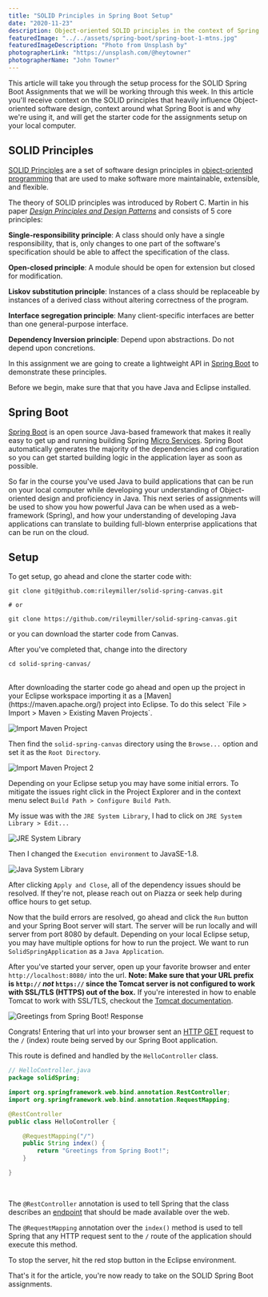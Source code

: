 ```yaml
---
title: "SOLID Principles in Spring Boot Setup"
date: "2020-11-23"
description: Object-oriented SOLID principles in the context of Spring Boot Setup
featuredImage: "../../assets/spring-boot/spring-boot-1-mtns.jpg"
featuredImageDescription: "Photo from Unsplash by"
photographerLink: "https://unsplash.com/@heytowner"
photographerName: "John Towner"
---
```


This article will take you through the setup process for the SOLID Spring Boot Assignments that we will be working through this week. In this article you'll receive context on the SOLID principles that heavily influence Object-oriented software design, context around what Spring Boot is and why we're using it, and will get the starter code for the assignments setup on your local computer.

## SOLID Principles

[SOLID Principles](https://en.wikipedia.org/wiki/SOLID) are a set of software design principles in [object-oriented programming](https://en.wikipedia.org/wiki/Object-oriented_programming) that are used to make software more maintainable, extensible, and flexible.

The theory of SOLID principles was introduced by Robert C. Martin in his paper [_Design Principles and Design Patterns_](https://web.archive.org/web/20150906155800/http://www.objectmentor.com/resources/articles/Principles_and_Patterns.pdf) and consists of 5 core principles:

**Single-responsibility principle**: A class should only have a single responsibility, that is, only changes to one part of the software's specification should be able to affect the specification of the class.

**Open-closed principle**: A module should be open for extension but closed for modification.

**Liskov substitution principle**: Instances of a class should be replaceable by instances of a derived class without altering correctness of the program.

**Interface segregation principle**: Many client-specific interfaces are better than one general-purpose interface.

**Dependency Inversion principle**: Depend upon abstractions. Do not depend upon concretions.

In this assignment we are going to create a lightweight API in [Spring Boot](https://spring.io/projects/spring-boot) to demonstrate these principles.

Before we begin, make sure that that you have Java and Eclipse installed.

## Spring Boot

[Spring Boot](https://spring.io/projects/spring-boot) is an open source Java-based framework that makes it really easy to get up and running building Spring [Micro Services](https://microservices.io/). 
Spring Boot automatically generates the majority of the dependencies and configuration so you can get started building logic in the application layer as soon as possible.

So far in the course you've used Java to build applications that can be run on your local computer while developing your understanding of Object-oriented design and proficiency in Java. This next series of assignments will be used to show you how powerful Java can be when used as a web-framework (Spring), and how your understanding of developing Java applications can translate to building full-blown enterprise applications that can be run on the cloud.
## Setup

To get setup, go ahead and clone the starter code with:
```shell
git clone git@github.com:rileymiller/solid-spring-canvas.git

# or

git clone https://github.com/rileymiller/solid-spring-canvas.git
```

or you can download the starter code from Canvas.

After you've completed that, change into the directory

```shell
cd solid-spring-canvas/
```
<br />
After downloading the starter code go ahead and open up the project in your Eclipse workspace importing it as a [Maven](https://maven.apache.org/) project into Eclipse. To do this select `File > Import > Maven > Existing Maven Projects`.

![Import Maven Project](../../assets/spring-boot/import-maven.png)

Then find the `solid-spring-canvas` directory using the `Browse...` option and set it as the `Root Directory`.

![Import Maven Project 2](../../assets/spring-boot/import-maven-2.png)

Depending on your Eclipse setup you may have some initial errors. To mitigate the issues right click in the Project Explorer and in the context menu
select `Build Path > Configure Build Path`.

My issue was with the `JRE System Library`, I had to click on `JRE System Library > Edit...`

![JRE System Library](../../assets/spring-boot/jre-system-lib.png)

Then I changed the `Execution environment` to JavaSE-1.8.

![Java System Library](../../assets/spring-boot/java-sys-lib.png)

After clicking `Apply and Close`, all of the dependency issues should be resolved. If they're not, please reach out on Piazza or seek help during office hours to get setup.

Now that the build errors are resolved, go ahead and click the `Run` button and your Spring Boot server will start. The server will be run locally and will server from port 8080 by default. Depending on your local Eclipse setup, you may have multiple options for how to run the project. We want to run `SolidSpringApplication` as a `Java Application`.

After you've started your server, open up your favorite browser and enter `http://localhost:8080/` into the url. **Note: Make sure that your URL prefix is `http://` _not_ `https://` since the Tomcat server is not configured to work with SSL/TLS (HTTPS) out of the box.** If you're interested in how to enable Tomcat to work with SSL/TLS, checkout the [Tomcat documentation](https://tomcat.apache.org/tomcat-7.0-doc/ssl-howto.html).

![Greetings from Spring Boot! Response](../../assets/spring-boot/hello-spring.png)

Congrats! Entering that url into your browser sent an [HTTP GET](https://developer.mozilla.org/en-US/docs/Web/HTTP/Methods/GET ) request to the `/` (index) route being served by our Spring Boot application.

This route is defined and handled by the `HelloController` class.

```java
// HelloController.java
package solidSpring;

import org.springframework.web.bind.annotation.RestController;
import org.springframework.web.bind.annotation.RequestMapping;

@RestController
public class HelloController {

	@RequestMapping("/")
	public String index() {
		return "Greetings from Spring Boot!";
	}

}
```

<br />

The `@RestController` annotation is used to tell Spring that the class describes an [endpoint](https://smartbear.com/learn/performance-monitoring/api-endpoints/) that should be made available over the web.

The `@RequestMapping` annotation over the `index()` method is used to tell Spring that any HTTP request sent to the `/` route of the application should execute this method.

To stop the server, hit the red stop button in the Eclipse environment.

That's it for the article, you're now ready to take on the SOLID Spring Boot assignments.